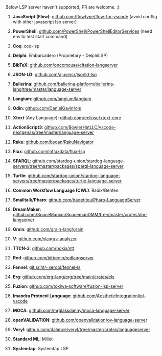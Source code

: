 Below LSP server haven't supported, PR are welcome. ;)

1. **JavaScript (Flow)**: [github.com/flowtype/flow-for-vscode](https://github.com/flowtype/flow-for-vscode) (avoid conflig with other javascript lsp server)

2. **PowerShell**: [github.com/PowerShell/PowerShellEditorServices](https://github.com/PowerShell/PowerShellEditorServices) (need env to test start command)

3. **Coq**: coq-lsp

4. **Delphi**: Embarcadero (Proprietary - DelphiLSP)

5. **BibTeX**: [github.com/oncomouse/citation-langserver](https://github.com/oncomouse/citation-langserver)

6. **JSON-LD**: [github.com/ajuvercr/jsonld-lsp](https://github.com/ajuvercr/jsonld-lsp)

7. **Ballerina**: [github.com/ballerina-platform/ballerina-lang/tree/master/language-server](https://github.com/ballerina-platform/ballerina-lang/tree/master/language-server)

8. **Langium**: [github.com/langium/langium](https://github.com/langium/langium)

9. **Odin**: [github.com/DanielGavin/ols](https://github.com/DanielGavin/ols)

10. **Xtext** (Any Language): [github.com/eclipse/xtext-core](https://github.com/eclipse/xtext-core)

11. **ActionScript3**: [github.com/BowlerHatLLC/vscode-nextgenas/tree/master/language-server](https://github.com/BowlerHatLLC/vscode-nextgenas/tree/master/language-server)

12. **Raku**: [github.com/bscan/RakuNavigator](https://github.com/bscan/RakuNavigator)

13. **Flux**: [github.com/influxdata/flux-lsp](https://github.com/influxdata/flux-lsp)

14. **SPARQL**: [github.com/stardog-union/stardog-language-servers/tree/master/packages/sparql-language-server](https://github.com/stardog-union/stardog-language-servers/tree/master/packages/sparql-language-server)

15. **Turtle**: [github.com/stardog-union/stardog-language-servers/tree/master/packages/turtle-language-server](https://github.com/stardog-union/stardog-language-servers/tree/master/packages/turtle-language-server)

16. **Common Workflow Language (CWL)**: Rabix/Benten

17. **Smalltalk/Pharo**: [github.com/badetitou/Pharo-LanguageServer](https://github.com/badetitou/Pharo-LanguageServer)

18. **DreamMaker**: [github.com/SpaceManiac/SpacemanDMM/tree/master/crates/dm-langserver](https://github.com/SpaceManiac/SpacemanDMM/tree/master/crates/dm-langserver)

19. **Grain**: [github.com/grain-lang/grain](https://github.com/grain-lang/grain)

20. **V**: [github.com/vlang/v-analyzer](https://github.com/vlang/v-analyzer)

21. **TTCN-3**: [github.com/nokia/ntt](https://github.com/nokia/ntt)

22. **Red**: [github.com/bitbegin/redlangserver](https://github.com/bitbegin/redlangserver)

23. **Fennel**: [git.sr.ht/~xerool/fennel-ls](https://git.sr.ht/~xerool/fennel-ls)

24. **Erg**: [github.com/erg-lang/erg/tree/main/crates/els](https://github.com/erg-lang/erg/tree/main/crates/els)

25. **Fuzion**: [github.com/tokiwa-software/fuzion-lsp-server](https://github.com/tokiwa-software/fuzion-lsp-server)

26. **Imandra Protocol Language**: [github.com/AestheticIntegration/ipl-vscode](https://github.com/AestheticIntegration/ipl-vscode)

27. **MOCA**: [github.com/mrglassdanny/moca-language-server](https://github.com/mrglassdanny/moca-language-server)

28. **openVALIDATION**: [github.com/openvalidation/ov-language-server](https://github.com/openvalidation/ov-language-server)

29. **Veryl**: [github.com/dalance/veryl/tree/master/crates/languageserver](https://github.com/dalance/veryl/tree/master/crates/languageserver)

30. **Standard ML**: Millet

31. **Systemtap**: Systemtap LSP
